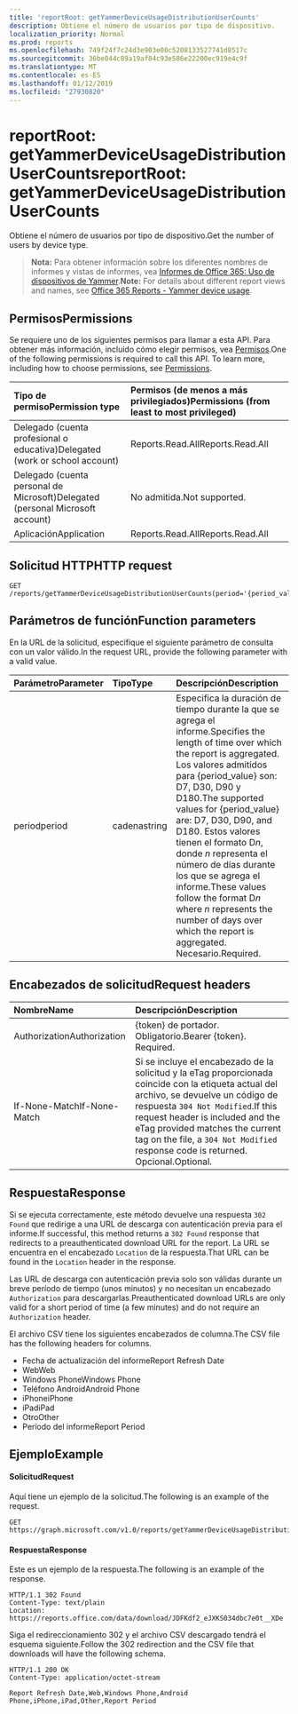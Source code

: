 ```yaml
---
title: 'reportRoot: getYammerDeviceUsageDistributionUserCounts'
description: Obtiene el número de usuarios por tipo de dispositivo.
localization_priority: Normal
ms.prod: reports
ms.openlocfilehash: 749f24f7c24d3e903e00c5208133527741d8517c
ms.sourcegitcommit: 36be044c89a19af84c93e586e22200ec919e4c9f
ms.translationtype: MT
ms.contentlocale: es-ES
ms.lasthandoff: 01/12/2019
ms.locfileid: "27930820"
---
```

# <a name="reportroot-getyammerdeviceusagedistributionusercounts"></a><span data-ttu-id="d5332-103">reportRoot: getYammerDeviceUsageDistributionUserCounts</span><span class="sxs-lookup"><span data-stu-id="d5332-103">reportRoot: getYammerDeviceUsageDistributionUserCounts</span></span>

<span data-ttu-id="d5332-104">Obtiene el número de usuarios por tipo de dispositivo.</span><span class="sxs-lookup"><span data-stu-id="d5332-104">Get the number of users by device type.</span></span>

> <span data-ttu-id="d5332-105">**Nota:** Para obtener información sobre los diferentes nombres de informes y vistas de informes, vea [Informes de Office 365: Uso de dispositivos de Yammer](https://support.office.com/client/Yammer-device-usage-b793ffdd-effa-43d0-849a-b1ca2e899f38).</span><span class="sxs-lookup"><span data-stu-id="d5332-105">**Note:** For details about different report views and names, see [Office 365 Reports - Yammer device usage](https://support.office.com/client/Yammer-device-usage-b793ffdd-effa-43d0-849a-b1ca2e899f38).</span></span>

## <a name="permissions"></a><span data-ttu-id="d5332-106">Permisos</span><span class="sxs-lookup"><span data-stu-id="d5332-106">Permissions</span></span>

<span data-ttu-id="d5332-p101">Se requiere uno de los siguientes permisos para llamar a esta API. Para obtener más información, incluido cómo elegir permisos, vea [Permisos](/graph/permissions-reference).</span><span class="sxs-lookup"><span data-stu-id="d5332-p101">One of the following permissions is required to call this API. To learn more, including how to choose permissions, see [Permissions](/graph/permissions-reference).</span></span>

| <span data-ttu-id="d5332-109">Tipo de permiso</span><span class="sxs-lookup"><span data-stu-id="d5332-109">Permission type</span></span>                        | <span data-ttu-id="d5332-110">Permisos (de menos a más privilegiados)</span><span class="sxs-lookup"><span data-stu-id="d5332-110">Permissions (from least to most privileged)</span></span> |
| :------------------------------------- | :--------------------------------------- |
| <span data-ttu-id="d5332-111">Delegado (cuenta profesional o educativa)</span><span class="sxs-lookup"><span data-stu-id="d5332-111">Delegated (work or school account)</span></span>     | <span data-ttu-id="d5332-112">Reports.Read.All</span><span class="sxs-lookup"><span data-stu-id="d5332-112">Reports.Read.All</span></span>                         |
| <span data-ttu-id="d5332-113">Delegado (cuenta personal de Microsoft)</span><span class="sxs-lookup"><span data-stu-id="d5332-113">Delegated (personal Microsoft account)</span></span> | <span data-ttu-id="d5332-114">No admitida.</span><span class="sxs-lookup"><span data-stu-id="d5332-114">Not supported.</span></span>                           |
| <span data-ttu-id="d5332-115">Aplicación</span><span class="sxs-lookup"><span data-stu-id="d5332-115">Application</span></span>                            | <span data-ttu-id="d5332-116">Reports.Read.All</span><span class="sxs-lookup"><span data-stu-id="d5332-116">Reports.Read.All</span></span>                         |

## <a name="http-request"></a><span data-ttu-id="d5332-117">Solicitud HTTP</span><span class="sxs-lookup"><span data-stu-id="d5332-117">HTTP request</span></span>

<!-- { "blockType": "ignored" } --> 

```http
GET /reports/getYammerDeviceUsageDistributionUserCounts(period='{period_value}')
```

## <a name="function-parameters"></a><span data-ttu-id="d5332-118">Parámetros de función</span><span class="sxs-lookup"><span data-stu-id="d5332-118">Function parameters</span></span>

<span data-ttu-id="d5332-119">En la URL de la solicitud, especifique el siguiente parámetro de consulta con un valor válido.</span><span class="sxs-lookup"><span data-stu-id="d5332-119">In the request URL, provide the following parameter with a valid value.</span></span>

| <span data-ttu-id="d5332-120">Parámetro</span><span class="sxs-lookup"><span data-stu-id="d5332-120">Parameter</span></span> | <span data-ttu-id="d5332-121">Tipo</span><span class="sxs-lookup"><span data-stu-id="d5332-121">Type</span></span>   | <span data-ttu-id="d5332-122">Descripción</span><span class="sxs-lookup"><span data-stu-id="d5332-122">Description</span></span>                              |
| :-------- | :----- | :--------------------------------------- |
| <span data-ttu-id="d5332-123">period</span><span class="sxs-lookup"><span data-stu-id="d5332-123">period</span></span>    | <span data-ttu-id="d5332-124">cadena</span><span class="sxs-lookup"><span data-stu-id="d5332-124">string</span></span> | <span data-ttu-id="d5332-125">Especifica la duración de tiempo durante la que se agrega el informe.</span><span class="sxs-lookup"><span data-stu-id="d5332-125">Specifies the length of time over which the report is aggregated.</span></span> <span data-ttu-id="d5332-126">Los valores admitidos para {period_value} son: D7, D30, D90 y D180.</span><span class="sxs-lookup"><span data-stu-id="d5332-126">The supported values for {period_value} are: D7, D30, D90, and D180.</span></span> <span data-ttu-id="d5332-127">Estos valores tienen el formato D*n*, donde *n* representa el número de días durante los que se agrega el informe.</span><span class="sxs-lookup"><span data-stu-id="d5332-127">These values follow the format D*n* where *n* represents the number of days over which the report is aggregated.</span></span> <span data-ttu-id="d5332-128">Necesario.</span><span class="sxs-lookup"><span data-stu-id="d5332-128">Required.</span></span> |

## <a name="request-headers"></a><span data-ttu-id="d5332-129">Encabezados de solicitud</span><span class="sxs-lookup"><span data-stu-id="d5332-129">Request headers</span></span>

| <span data-ttu-id="d5332-130">Nombre</span><span class="sxs-lookup"><span data-stu-id="d5332-130">Name</span></span>          | <span data-ttu-id="d5332-131">Descripción</span><span class="sxs-lookup"><span data-stu-id="d5332-131">Description</span></span>                              |
| :------------ | :--------------------------------------- |
| <span data-ttu-id="d5332-132">Authorization</span><span class="sxs-lookup"><span data-stu-id="d5332-132">Authorization</span></span> | <span data-ttu-id="d5332-p103">{token} de portador. Obligatorio.</span><span class="sxs-lookup"><span data-stu-id="d5332-p103">Bearer {token}. Required.</span></span>                |
| <span data-ttu-id="d5332-135">If-None-Match</span><span class="sxs-lookup"><span data-stu-id="d5332-135">If-None-Match</span></span> | <span data-ttu-id="d5332-136">Si se incluye el encabezado de la solicitud y la eTag proporcionada coincide con la etiqueta actual del archivo, se devuelve un código de respuesta `304 Not Modified`.</span><span class="sxs-lookup"><span data-stu-id="d5332-136">If this request header is included and the eTag provided matches the current tag on the file, a `304 Not Modified` response code is returned.</span></span> <span data-ttu-id="d5332-137">Opcional.</span><span class="sxs-lookup"><span data-stu-id="d5332-137">Optional.</span></span> |

## <a name="response"></a><span data-ttu-id="d5332-138">Respuesta</span><span class="sxs-lookup"><span data-stu-id="d5332-138">Response</span></span>

<span data-ttu-id="d5332-139">Si se ejecuta correctamente, este método devuelve una respuesta `302 Found` que redirige a una URL de descarga con autenticación previa para el informe.</span><span class="sxs-lookup"><span data-stu-id="d5332-139">If successful, this method returns a `302 Found` response that redirects to a preauthenticated download URL for the report.</span></span> <span data-ttu-id="d5332-140">La URL se encuentra en el encabezado `Location` de la respuesta.</span><span class="sxs-lookup"><span data-stu-id="d5332-140">That URL can be found in the `Location` header in the response.</span></span>

<span data-ttu-id="d5332-141">Las URL de descarga con autenticación previa solo son válidas durante un breve período de tiempo (unos minutos) y no necesitan un encabezado `Authorization` para descargarlas.</span><span class="sxs-lookup"><span data-stu-id="d5332-141">Preauthenticated download URLs are only valid for a short period of time (a few minutes) and do not require an `Authorization` header.</span></span>

<span data-ttu-id="d5332-142">El archivo CSV tiene los siguientes encabezados de columna.</span><span class="sxs-lookup"><span data-stu-id="d5332-142">The CSV file has the following headers for columns.</span></span>

- <span data-ttu-id="d5332-143">Fecha de actualización del informe</span><span class="sxs-lookup"><span data-stu-id="d5332-143">Report Refresh Date</span></span>
- <span data-ttu-id="d5332-144">Web</span><span class="sxs-lookup"><span data-stu-id="d5332-144">Web</span></span>
- <span data-ttu-id="d5332-145">Windows Phone</span><span class="sxs-lookup"><span data-stu-id="d5332-145">Windows Phone</span></span>
- <span data-ttu-id="d5332-146">Teléfono Android</span><span class="sxs-lookup"><span data-stu-id="d5332-146">Android Phone</span></span>
- <span data-ttu-id="d5332-147">iPhone</span><span class="sxs-lookup"><span data-stu-id="d5332-147">iPhone</span></span>
- <span data-ttu-id="d5332-148">iPad</span><span class="sxs-lookup"><span data-stu-id="d5332-148">iPad</span></span>
- <span data-ttu-id="d5332-149">Otro</span><span class="sxs-lookup"><span data-stu-id="d5332-149">Other</span></span>
- <span data-ttu-id="d5332-150">Período del informe</span><span class="sxs-lookup"><span data-stu-id="d5332-150">Report Period</span></span>

## <a name="example"></a><span data-ttu-id="d5332-151">Ejemplo</span><span class="sxs-lookup"><span data-stu-id="d5332-151">Example</span></span>

#### <a name="request"></a><span data-ttu-id="d5332-152">Solicitud</span><span class="sxs-lookup"><span data-stu-id="d5332-152">Request</span></span>

<span data-ttu-id="d5332-153">Aquí tiene un ejemplo de la solicitud.</span><span class="sxs-lookup"><span data-stu-id="d5332-153">The following is an example of the request.</span></span>

<!--{
  "blockType": "request",
  "isComposable": true,
  "name": "reportroot_getyammerdeviceusagedistributionusercounts"
}-->

```http
GET https://graph.microsoft.com/v1.0/reports/getYammerDeviceUsageDistributionUserCounts(period='D7')
```

#### <a name="response"></a><span data-ttu-id="d5332-154">Respuesta</span><span class="sxs-lookup"><span data-stu-id="d5332-154">Response</span></span>

<span data-ttu-id="d5332-155">Este es un ejemplo de la respuesta.</span><span class="sxs-lookup"><span data-stu-id="d5332-155">The following is an example of the response.</span></span>

<!-- {
  "blockType": "response",
  "truncated": true,
  "@odata.type": "microsoft.graph.report"
} -->

```http
HTTP/1.1 302 Found
Content-Type: text/plain
Location: https://reports.office.com/data/download/JDFKdf2_eJXKS034dbc7e0t__XDe
```

<span data-ttu-id="d5332-156">Siga el redireccionamiento 302 y el archivo CSV descargado tendrá el esquema siguiente.</span><span class="sxs-lookup"><span data-stu-id="d5332-156">Follow the 302 redirection and the CSV file that downloads will have the following schema.</span></span>

<!-- { "blockType": "ignored" } --> 

```http
HTTP/1.1 200 OK
Content-Type: application/octet-stream

Report Refresh Date,Web,Windows Phone,Android Phone,iPhone,iPad,Other,Report Period
```

